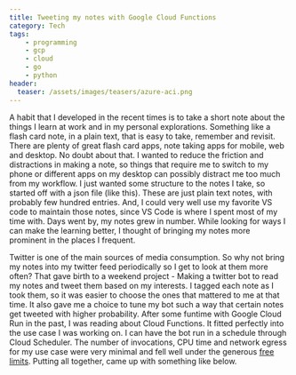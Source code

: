 ```yaml
---
title: Tweeting my notes with Google Cloud Functions
category: Tech
tags:
    - programming
    - gcp
    - cloud
    - go
    - python
header:
  teaser: /assets/images/teasers/azure-aci.png
---
```


A habit that I developed in the recent times is to take a short note about the things I learn at work and in my personal explorations. Something like a flash card note, in a plain text, that is easy to take, remember and revisit. There are plenty of great flash card apps, note taking apps for mobile, web and desktop. No doubt about that. I wanted to reduce the friction and distractions in making a note, so things that require me to switch to my phone or different apps on my desktop can possibly distract me too much from my workflow. I just wanted some structure to the notes I take, so started off with a json file (like this). These are just plain text notes, with probably few hundred entries. And, I could very well use my favorite VS code to maintain those notes, since VS Code is where I spent most of my time with. Days went by, my notes grew in number. While looking for ways I can make the learning better, I thought of bringing my notes more prominent in the places I frequent.

Twitter is one of the main sources of media consumption. So why not bring my notes into my twitter feed periodically so I get to look at them more often? That gave birth to a weekend project - Making a twitter bot to read my notes and tweet them based on my interests. I tagged each note as I took them, so it was easier to choose the ones that mattered to me at that time. It also gave me a choice to tune my bot such a way that certain notes get tweeted with higher probability. After some funtime with Google Cloud Run in the past, I was reading about Cloud Functions. It fitted perfectly into the use case I was working on. I can have the bot run in a schedule through Cloud Scheduler. The number of invocations, CPU time and network egress for my use case were very minimal and fell well under the generous [free limits](https://cloud.google.com/functions/pricing#free_tier). Putting all together, came up with something like below.
